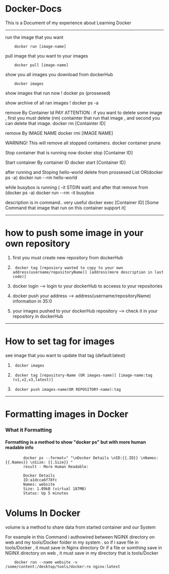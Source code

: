 # Docker-Docs
This is a Document of my experience about Learning Docker

----------------------------------------------------------------------------------------------------------------------------------------------------------------------------------------------------------------------------------------------------
run the image that you want 

		docker run [image-name] 
		

pull image that you want to your images

		docker pull [image-name]
		

show you all images you download from dockerHub

		docker images 
		
		
show images that run now !
		docker ps (prossesed)
		

show archive of all ran images !
		docker ps -a 
		
	
remove By Container Id
PAY ATTENTION : if you want to delete some image , first you must delete (rm) containter that run that image , and second you can delete that image. 
		docker rm [Containter ID] 
		
  
remove By IMAGE NAME
		docker rmi [IMAGE NAME]
		

WARNING! This will remove all stopped containers. 
		docker container prune  
		

Stop container that is running now
		docker stop [Container ID] 
		

Start container By container ID
		docker start [Container ID] 
		
		
after running and Stoping hello-world delete from prossesed List OR(docker ps -a)
		docker run --rm hello-world 
		

while busybox is running ( -it STDIN wait) and after that remove from (docker ps -a)
		docker run --rm -it busybox 
		

description is in command.. very useful
		docker exec [Container ID] [Some Command that image that run on this container support it] 



-------------------------------------------------------------------------------------------
<h1>how to push some image in your own repository</h1>


1. first you must create new repository from dockerHub 

2. 		docker tag [reposiory wanted to copy to your own address(username/repositoryName)] [address(more description in last code)]

3. docker login --> login to your dockerHub to acceess to your repositories

4. docker push your address --> address(username/repositoryName) information in 35:0

5. your images pushed to your dockerHub repository  --> check it in your repository in dockerHub

-------------------------------------------------------------------------------------------
<h1>How to set tag for images</h1>

see image that you want to update that tag (default:latest)
						
1. 		docker images 


2. 		docker tag [repository-Name (OR images-name)] [image-name:tag (v1,v2,v3,latest)]

3. 		docker push images-name(OR REPOSITORY-name):tag

----------------------------------------------------------------------------------------------

<h1>Formatting images in Docker</h1>

<h3><strong>What it Formatting</strong></h3>
		<h4>Formatting is a method to show "docker ps" but with more human readable info</h4>

			docker ps --format=" "\nDocker Details \nID:{{.ID}} \nNames: {{.Names}} \nSize: {{.Size}} "
			result - More Human Readable:
		    
			Docker Details
			ID:a1dcca6f78fc
			Names: website
			Size: 1.09kB (virtual 187MB)
			Status: Up 5 minutes
			
			
		
<h1>Volums In Docker </h1>

volume is a method to share data from started container and our System

For example in this Command i authowired between NGINX directory on web and my tools/Docker folder in my system . 
so if i save file in tools/Docker , it must save in Nginx directory Or if a file or somthing save in NGINX directory on web ,
it must save in my directory that is tools/Docker

		docker run --name website -v /some/content:/desktop/tools/docker:ro nginx:latest